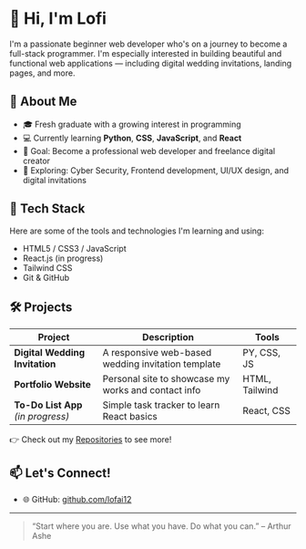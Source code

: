 # 👋 Hi, I'm Lofi

I'm a passionate beginner web developer who's on a journey to become a full-stack programmer. I'm especially interested in building beautiful and functional web applications — including digital wedding invitations, landing pages, and more.

## 🚀 About Me

- 🎓 Fresh graduate with a growing interest in programming
- 💻 Currently learning **Python**, **CSS**, **JavaScript**, and **React**
- 🎯 Goal: Become a professional web developer and freelance digital creator
- 🌱 Exploring: Cyber Security, Frontend development, UI/UX design, and digital invitations

## 🧰 Tech Stack

Here are some of the tools and technologies I'm learning and using:

- HTML5 / CSS3 / JavaScript
- React.js (in progress)
- Tailwind CSS
- Git & GitHub

## 🛠️ Projects

| Project | Description | Tools |
|--------|-------------|-------|
| **Digital Wedding Invitation** | A responsive web-based wedding invitation template | PY, CSS, JS |
| **Portfolio Website** | Personal site to showcase my works and contact info | HTML, Tailwind | SOON
| **To-Do List App** *(in progress)* | Simple task tracker to learn React basics | React, CSS | SOON

👉 Check out my [Repositories](https://github.com/lofai12?tab=repositories) to see more!

## 📫 Let's Connect!

- 🌐 GitHub: [github.com/lofai12](https://github.com/lofai12)

---

> “Start where you are. Use what you have. Do what you can.” – Arthur Ashe
